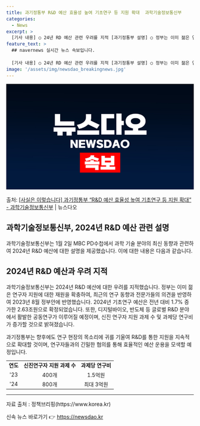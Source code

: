 ```yaml
---
title: 과기정통부 R&D 예산 효율성 높여 기초연구 등 지원 확대  과학기술정보통신부
categories:
  - News
excerpt: >
  [기사 내용] ○ 24년 RD 예산 관련 우려를 지적 [과기정통부 설명] ○ 정부는 이미 젊은 연구자 지원에…
feature_text: >
  ## navernews 실시간 뉴스 속보입니다.

  [기사 내용] ○ 24년 RD 예산 관련 우려를 지적 [과기정통부 설명] ○ 정부는 이미 젊은 연구자 지원에…
image: '/assets/img/newsdao_breakingnews.jpg'
---
```


![뉴스다오 속보](/assets/img/newsdao_breakingnews.jpg)

<p>출처: <a href="https://newsdao.kr/2940" rel="dofollow">[사실은 이렇습니다] 과기정통부 “R&D 예산 효율성 높여 기초연구 등 지원 확대” - 과학기술정보통신부</a> | 뉴스다오</p>

<h2>과학기술정보통신부, 2024년 R&D 예산 관련 설명</h2>
<p data-ke-size="size16">과학기술정보통신부는 1월 2일 MBC PD수첩에서 과학 기술 분야의 최신 동향과 관련하여 2024년 R&D 예산에 대한 설명을 제공했습니다. 이에 대한 내용은 다음과 같습니다.</p>
<h2 data-ke-size="size26">2024년 R&D 예산과 우려 지적</h2>
<p data-ke-size="size16">과학기술정보통신부는 2024년 R&D 예산에 대한 우려를 지적했습니다. 정부는 이미 젊은 연구자 지원에 대한 재원을 확충하여, 최근의 연구 동향과 전문가들의 의견을 반영하여 2023년 8월 정부안에 반영했습니다. 2024년 기초연구 예산은 전년 대비 1.7% 증가한 2.63조원으로 확정되었습니다. 또한, 디지털바이오, 반도체 등 글로벌 R&D 분야에서 활발한 공동연구가 이루어질 예정이며, 신진 연구자 지원 과제 수 및 과제당 연구비가 증가할 것으로 밝혀졌습니다.</p>
<p data-ke-size="size16">과기정통부는 향후에도 연구 현장의 목소리에 귀를 기울여 R&D를 통한 지원을 지속적으로 확대할 것이며, 연구자들과의 긴밀한 협의를 통해 효율적인 예산 운용을 모색할 예정입니다.</p>
<table>
<tbody>
<tr>
<td style="text-align: center; height: 17px;"><b>연도</b></td>
<td style="text-align: center; height: 17px;"><b>신진연구자 지원 과제 수</b></td>
<td style="text-align: center; height: 17px;"><b>과제당 연구비</b></td>
</tr>
<tr>
<td style="text-align: center; height: 17px;">'23</td>
<td style="text-align: center; height: 17px;">400개</td>
<td style="text-align: center; height: 17px;">1.5억원</td>
</tr>
<tr>
<td style="text-align: center; height: 17px;">'24</td>
<td style="text-align: center; height: 17px;">800개</td>
<td style="text-align: center; height: 17px;">최대 3억원</td>
</tr>
</tbody>
</table>
<hr>
<p data-ke-size="size16">자료 출처 : 정책브리핑(https://www.korea.kr)</p> 

신속 뉴스 바로가기 👉 <a href="https://newsdao.kr" rel="dofollow">https://newsdao.kr</a>


